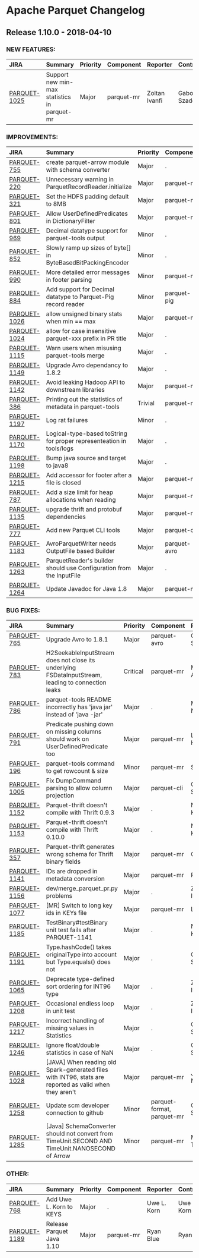 
<!---
# Licensed to the Apache Software Foundation (ASF) under one
# or more contributor license agreements.  See the NOTICE file
# distributed with this work for additional information
# regarding copyright ownership.  The ASF licenses this file
# to you under the Apache License, Version 2.0 (the
# "License"); you may not use this file except in compliance
# with the License.  You may obtain a copy of the License at
#
#     http://www.apache.org/licenses/LICENSE-2.0
#
# Unless required by applicable law or agreed to in writing, software
# distributed under the License is distributed on an "AS IS" BASIS,
# WITHOUT WARRANTIES OR CONDITIONS OF ANY KIND, either express or implied.
# See the License for the specific language governing permissions and
# limitations under the License.
-->
# Apache Parquet Changelog

## Release 1.10.0 - 2018-04-10



### NEW FEATURES:

| JIRA | Summary | Priority | Component | Reporter | Contributor |
|:---- |:---- | :--- |:---- |:---- |:---- |
| [PARQUET-1025](https://issues.apache.org/jira/browse/PARQUET-1025) | Support new min-max statistics in parquet-mr |  Major | parquet-mr | Zoltan Ivanfi | Gabor Szadovszky |


### IMPROVEMENTS:

| JIRA | Summary | Priority | Component | Reporter | Contributor |
|:---- |:---- | :--- |:---- |:---- |:---- |
| [PARQUET-755](https://issues.apache.org/jira/browse/PARQUET-755) | create parquet-arrow module with schema converter |  Major | . | Julien Le Dem | Julien Le Dem |
| [PARQUET-220](https://issues.apache.org/jira/browse/PARQUET-220) | Unnecessary warning in ParquetRecordReader.initialize |  Major | parquet-mr | Konstantin Shaposhnikov | Reuben Kuhnert |
| [PARQUET-321](https://issues.apache.org/jira/browse/PARQUET-321) | Set the HDFS padding default to 8MB |  Major | parquet-mr | Ryan Blue | Ryan Blue |
| [PARQUET-801](https://issues.apache.org/jira/browse/PARQUET-801) | Allow UserDefinedPredicates in DictionaryFilter |  Major | parquet-mr | Patrick Woody | Patrick Woody |
| [PARQUET-969](https://issues.apache.org/jira/browse/PARQUET-969) | Decimal datatype support for parquet-tools output |  Minor | . | Dan Fowler |  |
| [PARQUET-852](https://issues.apache.org/jira/browse/PARQUET-852) | Slowly ramp up sizes of byte[] in ByteBasedBitPackingEncoder |  Minor | . | John Jenkins |  |
| [PARQUET-990](https://issues.apache.org/jira/browse/PARQUET-990) | More detailed error messages in footer parsing |  Minor | parquet-mr | Andrew Ash | Andrew Ash |
| [PARQUET-884](https://issues.apache.org/jira/browse/PARQUET-884) | Add support for Decimal datatype to Parquet-Pig record reader |  Minor | parquet-pig | Ellen Kletscher | Ellen Kletscher |
| [PARQUET-1026](https://issues.apache.org/jira/browse/PARQUET-1026) | allow unsigned binary stats when min == max |  Major | parquet-mr | Julien Le Dem | Julien Le Dem |
| [PARQUET-1024](https://issues.apache.org/jira/browse/PARQUET-1024) | allow for case insensitive parquet-xxx prefix in PR title |  Major | . | Julien Le Dem | Julien Le Dem |
| [PARQUET-1115](https://issues.apache.org/jira/browse/PARQUET-1115) | Warn users when misusing parquet-tools merge |  Major | . | Zoltan Ivanfi | Nandor Kollar |
| [PARQUET-1149](https://issues.apache.org/jira/browse/PARQUET-1149) | Upgrade Avro dependancy to 1.8.2 |  Major | . | Fokko Driesprong |  |
| [PARQUET-1142](https://issues.apache.org/jira/browse/PARQUET-1142) | Avoid leaking Hadoop API to downstream libraries |  Major | parquet-mr | Ryan Blue | Ryan Blue |
| [PARQUET-386](https://issues.apache.org/jira/browse/PARQUET-386) | Printing out the statistics of metadata in parquet-tools |  Trivial | parquet-mr | Onur Soyer | Gabor Szadovszky |
| [PARQUET-1197](https://issues.apache.org/jira/browse/PARQUET-1197) | Log rat failures |  Minor | . | Gabor Szadovszky | Gabor Szadovszky |
| [PARQUET-1170](https://issues.apache.org/jira/browse/PARQUET-1170) | Logical-type-based toString for proper representeation in tools/logs |  Major | . | Gabor Szadovszky | Gabor Szadovszky |
| [PARQUET-1198](https://issues.apache.org/jira/browse/PARQUET-1198) | Bump java source and target to java8 |  Major | . | Gabor Szadovszky | Gabor Szadovszky |
| [PARQUET-1215](https://issues.apache.org/jira/browse/PARQUET-1215) | Add accessor for footer after a file is closed |  Major | parquet-mr | Ryan Blue | Ryan Blue |
| [PARQUET-787](https://issues.apache.org/jira/browse/PARQUET-787) | Add a size limit for heap allocations when reading |  Major | parquet-mr | Ryan Blue | Ryan Blue |
| [PARQUET-1135](https://issues.apache.org/jira/browse/PARQUET-1135) | upgrade thrift and protobuf dependencies |  Major | parquet-mr | Julien Le Dem | Julien Le Dem |
| [PARQUET-777](https://issues.apache.org/jira/browse/PARQUET-777) | Add new Parquet CLI tools |  Major | parquet-cli | Ryan Blue | Ryan Blue |
| [PARQUET-1183](https://issues.apache.org/jira/browse/PARQUET-1183) | AvroParquetWriter needs OutputFile based Builder |  Major | parquet-avro | Werner Daehn | Ryan Blue |
| [PARQUET-1263](https://issues.apache.org/jira/browse/PARQUET-1263) | ParquetReader's builder should use Configuration from the InputFile |  Major | . | Ryan Blue | Ryan Blue |
| [PARQUET-1264](https://issues.apache.org/jira/browse/PARQUET-1264) | Update Javadoc for Java 1.8 |  Major | parquet-mr | Ryan Blue | Ryan Blue |


### BUG FIXES:

| JIRA | Summary | Priority | Component | Reporter | Contributor |
|:---- |:---- | :--- |:---- |:---- |:---- |
| [PARQUET-765](https://issues.apache.org/jira/browse/PARQUET-765) | Upgrade Avro to 1.8.1 |  Major | parquet-avro | Gabor Szadovszky | Gabor Szadovszky |
| [PARQUET-783](https://issues.apache.org/jira/browse/PARQUET-783) | H2SeekableInputStream does not close its underlying FSDataInputStream, leading to connection leaks |  Critical | parquet-mr | Michael Allman | Michael Allman |
| [PARQUET-786](https://issues.apache.org/jira/browse/PARQUET-786) | parquet-tools README incorrectly has 'java jar' instead of 'java -jar' |  Major | . | Mark Nelson | Mark Nelson |
| [PARQUET-791](https://issues.apache.org/jira/browse/PARQUET-791) | Predicate pushing down on missing columns should work on UserDefinedPredicate too |  Major | parquet-mr | Liang-Chi Hsieh | Liang-Chi Hsieh |
| [PARQUET-196](https://issues.apache.org/jira/browse/PARQUET-196) | parquet-tools command to get rowcount & size |  Minor | parquet-mr | Swapnil |  |
| [PARQUET-1005](https://issues.apache.org/jira/browse/PARQUET-1005) | Fix DumpCommand parsing to allow column projection |  Major | parquet-cli | Gera Shegalov | Gera Shegalov |
| [PARQUET-1152](https://issues.apache.org/jira/browse/PARQUET-1152) | Parquet-thrift doesn't compile with Thrift 0.9.3 |  Major | . | Nandor Kollar | Nandor Kollar |
| [PARQUET-1153](https://issues.apache.org/jira/browse/PARQUET-1153) | Parquet-thrift doesn't compile with Thrift 0.10.0 |  Major | . | Nandor Kollar | Nandor Kollar |
| [PARQUET-357](https://issues.apache.org/jira/browse/PARQUET-357) | Parquet-thrift generates wrong schema for Thrift binary fields |  Major | parquet-mr | Cheng Lian | Nandor Kollar |
| [PARQUET-1141](https://issues.apache.org/jira/browse/PARQUET-1141) | IDs are dropped in metadata conversion |  Major | parquet-mr | Ryan Blue | Ryan Blue |
| [PARQUET-1156](https://issues.apache.org/jira/browse/PARQUET-1156) | dev/merge\_parquet\_pr.py problems |  Major | . | Zoltan Ivanfi | Zoltan Ivanfi |
| [PARQUET-1077](https://issues.apache.org/jira/browse/PARQUET-1077) | [MR] Switch to long key ids in KEYs file |  Major | parquet-mr | Lars Volker | Lars Volker |
| [PARQUET-1185](https://issues.apache.org/jira/browse/PARQUET-1185) | TestBinary#testBinary unit test fails after PARQUET-1141 |  Major | . | Nandor Kollar | Nandor Kollar |
| [PARQUET-1191](https://issues.apache.org/jira/browse/PARQUET-1191) | Type.hashCode() takes originalType into account but Type.equals() does not |  Major | . | Gabor Szadovszky | Nandor Kollar |
| [PARQUET-1065](https://issues.apache.org/jira/browse/PARQUET-1065) | Deprecate type-defined sort ordering for INT96 type |  Major | . | Zoltan Ivanfi | Zoltan Ivanfi |
| [PARQUET-1208](https://issues.apache.org/jira/browse/PARQUET-1208) | Occasional endless loop in unit test |  Major | . | Zoltan Ivanfi | Zoltan Ivanfi |
| [PARQUET-1217](https://issues.apache.org/jira/browse/PARQUET-1217) | Incorrect handling of missing values in Statistics |  Major | . | Gabor Szadovszky | Gabor Szadovszky |
| [PARQUET-1246](https://issues.apache.org/jira/browse/PARQUET-1246) | Ignore float/double statistics in case of NaN |  Major | . | Gabor Szadovszky | Gabor Szadovszky |
| [PARQUET-1028](https://issues.apache.org/jira/browse/PARQUET-1028) | [JAVA] When reading old Spark-generated files with INT96, stats are reported as valid when they aren't |  Major | parquet-mr | Jacques Nadeau | Zoltan Ivanfi |
| [PARQUET-1258](https://issues.apache.org/jira/browse/PARQUET-1258) | Update scm developer connection to github |  Minor | parquet-format, parquet-mr | Gabor Szadovszky | Gabor Szadovszky |
| [PARQUET-1285](https://issues.apache.org/jira/browse/PARQUET-1285) | [Java] SchemaConverter should not convert from TimeUnit.SECOND AND TimeUnit.NANOSECOND of Arrow |  Minor | parquet-mr | Masayuki Takahashi | Masayuki Takahashi |


### OTHER:

| JIRA | Summary | Priority | Component | Reporter | Contributor |
|:---- |:---- | :--- |:---- |:---- |:---- |
| [PARQUET-768](https://issues.apache.org/jira/browse/PARQUET-768) | Add Uwe L. Korn to KEYS |  Major | . | Uwe L. Korn | Uwe L. Korn |
| [PARQUET-1189](https://issues.apache.org/jira/browse/PARQUET-1189) | Release Parquet Java 1.10 |  Major | parquet-mr | Ryan Blue | Ryan Blue |


